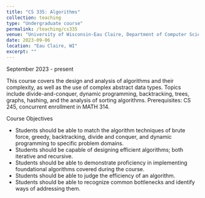 ```yaml
---
title: "CS 335: Algorithms"
collection: teaching
type: "Undergraduate course"
permalink: /teaching/cs335
venue: "University of Wisconsin-Eau Claire, Department of Computer Science"
date: 2023-09-06
location: "Eau Claire, WI"
excerpt: ""
---
```


September 2023 - present 

This course covers the design and analysis of algorithms and their complexity, as well as the use of complex abstract data types. Topics include divide-and-conquer, dynamic programming, backtracking, trees, graphs, hashing, and the analysis of sorting algorithms. Prerequisites: CS 245, concurrent enrollment in MATH 314.

Course Objectives
- Students should be able to match the algorithm techniques of brute force, greedy, backtracking, divide and conquer, and dynamic programming to specific problem domains.
- Students should be capable of designing efficient algorithms; both iterative and recursive.
- Students should be able to demonstrate proficiency in implementing foundational algorithms covered during the course.
- Students should be able to judge the efficiency of an algorithm.
- Students should be able to recognize common bottlenecks and identify ways of addressing them.

